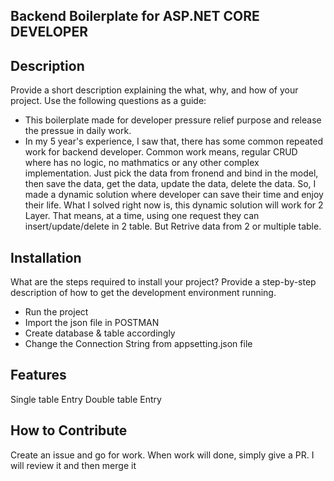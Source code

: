 ## Backend Boilerplate for ASP.NET CORE DEVELOPER

## Description

Provide a short description explaining the what, why, and how of your project. Use the following questions as a guide:

- This boilerplate made for developer pressure relief purpose and release the pressue in daily work.
- In my 5 year's experience, I saw that, there has some common repeated work for backend developer. Common work means, regular CRUD where has no logic, no mathmatics or any other complex implementation. Just pick the data from fronend and bind in the model, then save the data, get the data, update the data, delete the data. So, I made a dynamic solution where developer can save their time and enjoy their life. What I solved right now is, this dynamic solution will work for 2 Layer. That means, at a time, using one request they can insert/update/delete in 2 table. But Retrive data from 2 or multiple table.


## Installation

What are the steps required to install your project? Provide a step-by-step description of how to get the development environment running.

- Run the project
- Import the json file in POSTMAN
- Create database & table accordingly
- Change the Connection String from appsetting.json file

## Features

Single table Entry
Double table Entry


## How to Contribute

Create an issue and go for work. When work will done, simply give a PR. I will review it and then merge it

